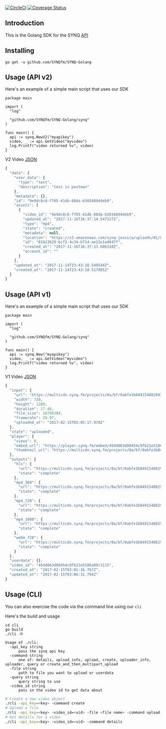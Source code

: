 [![CircleCI](https://circleci.com/gh/SYNQfm/SYNQ-Golang.svg?style=svg)](https://circleci.com/gh/SYNQfm/SYNQ-Golang)
[![Coverage Status](https://coveralls.io/repos/github/SYNQfm/SYNQ-Golang/badge.svg?branch=master)](https://coveralls.io/github/SYNQfm/SYNQ-Golang?branch=master)

## Introduction 

This is the Golang SDK for the SYNQ [API](https://synq.fm/docs)

## Installing
```
go get -u github.com/SYNQfm/SYNQ-Golang
```

## Usage (API v2)

Here's an example of a simple main script that uses our SDK

```golang
package main

import (
  "log"

  "github.com/SYNQfm/SYNQ-Golang/synq"
)

func main() {
  api := synq.NewV2("myapikey")
  video, _ := api.GetVideo("myvideo")
  log.Printf("video returned %v", video)
}
```

V2 Video [JSON](https://github.com/SYNQfm/SYNQ-Golang/blob/master/sample/video2.json)
```javascript
{
  "data": {
    "user_data": {
      "type": "test",
      "description": "test in postman"
    },
    "metadata": {},
    "id": "9e9dc8c8-f705-41db-88da-b3034894deb9",
    "assets": [
      {
        "video_id": "9e9dc8c8-f705-41db-88da-b3034894deb9",
        "updated_at": "2017-11-16T16:37:14.547327Z",
        "type": "mp4",
        "state": "created",
        "metadata": null,
        "location": "https://s3.amazonaws.com/synq-jessica/uploads/01/82/01823629bcf24c34b714ae21e1a4647f/01823629bcf24c34b714ae21e1a4647f.mp4",
        "id": "01823629-bcf2-4c34-b714-ae21e1a4647f",
        "created_at": "2017-11-16T16:37:13.606310Z",
        "account_id": ""
      }
    ],
    "updated_at": "2017-11-14T23:43:10.540544Z",
    "created_at": "2017-11-14T23:43:10.517985Z"
  }
}
```


## Usage (API v1)

Here's an example of a simple main script that uses our SDK

```golang
package main

import (
  "log"

  "github.com/SYNQfm/SYNQ-Golang/synq"
)

func main() {
  api := synq.New("myapikey")
  video, _ := api.GetVideo("myvideo")
  log.Printf("video returned %v", video)
}
```

V1 Video [JSON](https://github.com/SYNQfm/SYNQ-Golang/blob/master/sample/video.json)
```javascript
{
  "input": {
    "url": "https://multicdn.synq.fm/projects/0a/bf/0abfe1b849154082993f2fce77a16fd9/uploads/videos/45/d4/45d4063d00454c9fb21e5186a09c3115.mp4",
    "width": 720,
    "height": 1280,
    "duration": 17.48,
    "file_size": 16706384,
    "framerate": 29.97,
    "uploaded_at": "2017-02-15T03:05:17.978Z"
  },
  "state": "uploaded",
  "player": {
    "views": 0,
    "embed_url": "https://player.synq.fm/embed/45d4063d00454c9fb21e5186a09c3115",
    "thumbnail_url": "https://multicdn.synq.fm/projects/0a/bf/0abfe1b849154082993f2fce77a16fd9/derivatives/thumbnails/45/d4/45d4063d00454c9fb21e5186a09c3115/0000360.jpg"
  },
  "outputs": {
    "hls": {
      "url": "https://multicdn.synq.fm/projects/0a/bf/0abfe1b849154082993f2fce77a16fd9/derivatives/videos/45/d4/45d4063d00454c9fb21e5186a09c3115/hls/45d4063d00454c9fb21e5186a09c3115_hls.m3u8",
      "state": "complete"
    },
    "mp4_360": {
      "url": "https://multicdn.synq.fm/projects/0a/bf/0abfe1b849154082993f2fce77a16fd9/derivatives/videos/45/d4/45d4063d00454c9fb21e5186a09c3115/mp4_360/45d4063d00454c9fb21e5186a09c3115_mp4_360.mp4",
      "state": "complete"
    },
    "mp4_720": {
      "url": "https://multicdn.synq.fm/projects/0a/bf/0abfe1b849154082993f2fce77a16fd9/derivatives/videos/45/d4/45d4063d00454c9fb21e5186a09c3115/mp4_720/45d4063d00454c9fb21e5186a09c3115_mp4_720.mp4",
      "state": "complete"
    },
    "mp4_1080": {
      "url": "https://multicdn.synq.fm/projects/0a/bf/0abfe1b849154082993f2fce77a16fd9/derivatives/videos/45/d4/45d4063d00454c9fb21e5186a09c3115/mp4_1080/45d4063d00454c9fb21e5186a09c3115_mp4_1080.mp4",
      "state": "complete"
    },
    "webm_720": {
      "url": "https://multicdn.synq.fm/projects/0a/bf/0abfe1b849154082993f2fce77a16fd9/derivatives/videos/45/d4/45d4063d00454c9fb21e5186a09c3115/webm_720/45d4063d00454c9fb21e5186a09c3115_webm_720.webm",
      "state": "complete"
    }
  },
  "userdata": {},
  "video_id": "45d4063d00454c9fb21e5186a09c3115",
  "created_at": "2017-02-15T03:01:16.767Z",
  "updated_at": "2017-02-15T03:06:31.794Z"
}

```

## Usage (CLI)

You can also exercise the code via the command line using our `cli`

Here's the build and usage
```
cd cli
go build
./cli -h

Usage of ./cli:
  -api_key string
      pass the synq api key
  -command string
      one of: details, upload_info, upload, create, uploader_info, uploader, query or create_and_then_multipart_upload
  -file string
      path to file you want to upload or userdata
  -query string
      query string to use
  -video_id string
      pass in the video id to get data about
```

```bash
# Create a new video object
./cli -api_key=<key> -command create
# Upload a file
./cli -api_key=<key> -video_id=<vid> -file <file name> -command upload
# Get details for a video
./cli -api_key=<key> -video_id=<vid> -command details
```
